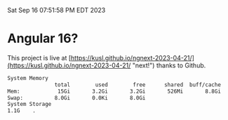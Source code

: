 Sat Sep 16 07:51:58 PM EDT 2023

# Angular 16?


This project is live at [https://kusl.github.io/ngnext-2023-04-21/](https://kusl.github.io/ngnext-2023-04-21/ "next!") thanks to Github.

```bash
System Memory
               total        used        free      shared  buff/cache   available
Mem:            15Gi       3.2Gi       3.2Gi       526Mi       8.8Gi        11Gi
Swap:          8.0Gi       0.0Ki       8.0Gi
System Storage
1.1G	.
